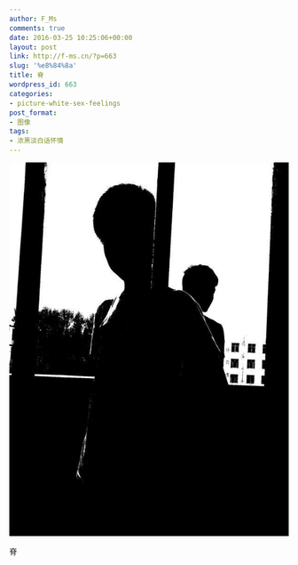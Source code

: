 ```yaml
---
author: F_Ms
comments: true
date: 2016-03-25 10:25:06+00:00
layout: post
link: http://f-ms.cn/?p=663
slug: '%e8%84%8a'
title: 脊
wordpress_id: 663
categories:
- picture-white-sex-feelings
post_format:
- 图像
tags:
- 浓黑淡白话怀情
---
```


![黑白-色情怀_F_Ms&韩瑞朋-九年李文文拍摄](/img/post/wp/2016/03/黑白-色情怀_F_Ms韩瑞朋-九年李文文拍摄.jpg)


脊
